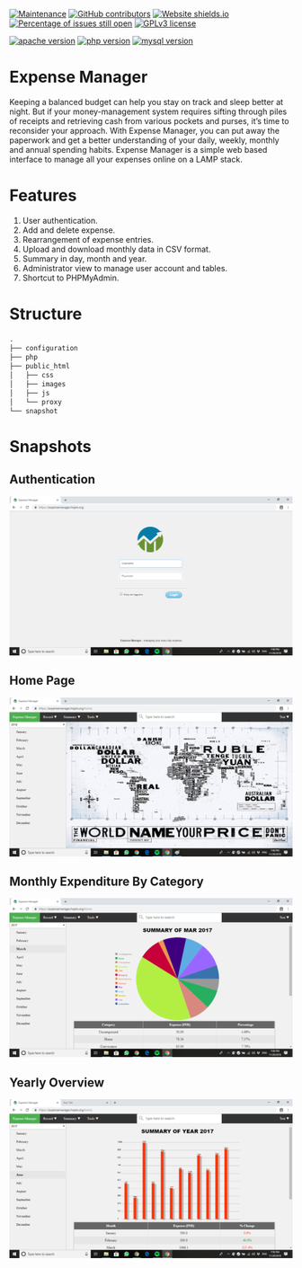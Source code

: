 [![Maintenance](https://img.shields.io/badge/Maintained%3F-yes-green.svg)](https://github.com/snowflake99/ExpenseManager/graphs/commit-activity) 
[![GitHub contributors](https://img.shields.io/github/contributors/snowflake99/ExpenseManager.svg)](https://github.com/snowflake99/ExpenseManager/graphs/contributors/) 
[![Website shields.io](https://img.shields.io/website-up-down-green-red/http/shields.io.svg)](http://shields.io/)
[![Percentage of issues still open](http://isitmaintained.com/badge/open/snowflake99/ExpenseManager.svg)](http://isitmaintained.com/project/snowflake99/ExpenseManager "Percentage of issues still open")
[![GPLv3 license](https://img.shields.io/badge/License-GPLv3-blue.svg)](http://perso.crans.org/besson/LICENSE.html)

[![apache version](https://img.shields.io/badge/apache-v2.4.x-red.svg)](https://httpd.apache.org/download.cgi)
[![php version](https://img.shields.io/badge/Php-v7.0-orange.svg)](http://php.net/downloads.php) 
[![mysql version](https://img.shields.io/badge/mysql-v15.1-yellow.svg)](https://dev.mysql.com/downloads/) 

# Expense Manager

Keeping a balanced budget can help you stay on track and sleep better at night. But if your money-management system requires sifting through piles of receipts and retrieving cash from various pockets and purses, it’s time to reconsider your approach. With Expense Manager, you can put away the paperwork and get a better understanding of your daily, weekly, monthly and annual spending habits. Expense Manager is a simple web based interface to manage all your expenses online on a LAMP stack.

# Features

1. User authentication. 
2. Add and delete expense.
3. Rearrangement of expense entries.
4. Upload and download monthly data in CSV format. 
5. Summary in day, month and year.
6. Administrator view to manage user account and tables.
7. Shortcut to PHPMyAdmin.

# Structure
    .
    ├── configuration
    ├── php
    ├── public_html
    │   ├── css
    │   ├── images
    │   ├── js
    │   └── proxy
    └── snapshot

# Snapshots

## Authentication
![Alt text](/snapshot/login.png?raw=true  "User Authentication")

## Home Page
![Alt text](/snapshot/home.png?raw=true  "Home Page")

## Monthly Expenditure By Category
![Alt text](/snapshot/monthly_summary.png?raw=true "Monthly Summary Page")

## Yearly Overview
![Alt text](/snapshot/yearly_summary.png?raw=true "Yearly Summary Page")

